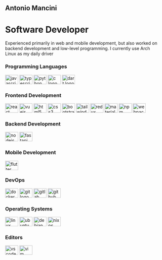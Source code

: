 ## Antonio Mancini

# Software Developer

Experienced primarily in web and mobile development, but also worked on backend development and low-level programming.
I currently use Arch Linux as my daily driver

### Programming Languages

<div >
  <img src="https://cdn.jsdelivr.net/gh/devicons/devicon@latest/icons/javascript/javascript-original.svg" height="30" width="42" alt="javascript logo"  />
  <img src="https://cdn.jsdelivr.net/gh/devicons/devicon@latest/icons/typescript/typescript-original.svg" height="30" width="42" alt="typescript logo"  />
  <img src="https://cdn.jsdelivr.net/gh/devicons/devicon@latest/icons/python/python-original.svg" height="30" width="42" alt="python logo"  />
  <img src="https://cdn.jsdelivr.net/gh/devicons/devicon@latest/icons/c/c-original.svg" height="30" width="42" alt="c logo"  />
  <img src="https://cdn.jsdelivr.net/gh/devicons/devicon@latest/icons/dart/dart-original.svg" height="30" width="42" alt="dart logo"  />
</div>

### Frontend Development

<div >
  <img src="https://cdn.jsdelivr.net/gh/devicons/devicon@latest/icons/react/react-original.svg" height="30" width="42" alt="react logo"  />
  <img src="https://cdn.jsdelivr.net/gh/devicons/devicon@latest/icons/vuejs/vuejs-original.svg" height="30" width="42" alt="vuejs logo"  />
  <img src="https://cdn.jsdelivr.net/gh/devicons/devicon@latest/icons/html5/html5-original.svg" height="30" width="42" alt="html5 logo"  />
  <img src="https://cdn.jsdelivr.net/gh/devicons/devicon@latest/icons/css3/css3-original.svg" height="30" width="42" alt="css3 logo"  />
  <img src="https://cdn.jsdelivr.net/gh/devicons/devicon@latest/icons/bootstrap/bootstrap-original.svg" height="30" width="42" alt="bootstrap logo"  />
  <img src="https://cdn.jsdelivr.net/gh/devicons/devicon@latest/icons/tailwindcss/tailwindcss-original-wordmark.svg" height="30" width="42" alt="tailwindcss logo"  />
  <img src="https://cdn.jsdelivr.net/gh/devicons/devicon@latest/icons/redux/redux-original.svg" height="30" width="42" alt="redux logo"  />
  <img src="https://cdn.jsdelivr.net/gh/devicons/devicon@latest/icons/materialui/materialui-original.svg" height="30" width="42" alt="materialui logo"  />
  <img src="https://cdn.jsdelivr.net/gh/devicons/devicon@latest/icons/npm/npm-original-wordmark.svg" height="30" width="42" alt="npm logo"  />
  <img src="https://cdn.jsdelivr.net/gh/devicons/devicon@latest/icons/webpack/webpack-original.svg" height="30" width="42" alt="webpack logo"  />
  
  
</div>

### Backend Development

<div >
  <img src="https://cdn.jsdelivr.net/gh/devicons/devicon@latest/icons/nodejs/nodejs-original.svg" height="30" width="42" alt="nodejs logo"  />
  <img src="https://cdn.jsdelivr.net/gh/devicons/devicon@latest/icons/fastapi/fastapi-original.svg" height="30" width="42" alt="fastapi logo"  />
</div>

### Mobile Development

<div >
  <img src="https://cdn.jsdelivr.net/gh/devicons/devicon@latest/icons/flutter/flutter-original.svg" height="30" width="42" alt="flutter logo"  />
</div>

### DevOps

<div >
  <img src="https://cdn.jsdelivr.net/gh/devicons/devicon@latest/icons/docker/docker-original.svg" height="30" width="42" alt="docker logo"  />
  <img src="https://cdn.jsdelivr.net/gh/devicons/devicon@latest/icons/git/git-original.svg" height="30" width="42" alt="git logo"  />
  <img src="https://cdn.jsdelivr.net/gh/devicons/devicon@latest/icons/gitlab/gitlab-original.svg" height="30" width="42" alt="gitlab logo"  />
  <img src="https://cdn.jsdelivr.net/gh/devicons/devicon@latest/icons/github/github-original.svg" height="30" width="42" alt="github logo"  />
</div>

### Operating Systems

<div >
  <img src="https://cdn.jsdelivr.net/gh/devicons/devicon@latest/icons/linux/linux-original.svg" height="30" width="42" alt="linux logo"  />
  <img src="https://cdn.jsdelivr.net/gh/devicons/devicon@latest/icons/ubuntu/ubuntu-plain.svg" height="30" width="42" alt="ubuntu logo"  />
  <img src="https://cdn.jsdelivr.net/gh/devicons/devicon@latest/icons/debian/debian-original.svg" height="30" width="42" alt="debian logo"  />
  <img src="https://cdn.jsdelivr.net/gh/devicons/devicon@latest/icons/nixos/nixos-original.svg" height="30" width="42" alt="nixos logo"  />
</div>
          

### Editors

<div >
  <img src="https://cdn.jsdelivr.net/gh/devicons/devicon@latest/icons/vscode/vscode-original.svg" height="30" width="42" alt="vscode logo"  />
  <img src="https://cdn.jsdelivr.net/gh/devicons/devicon@latest/icons/vim/vim-original.svg" height="30" width="42" alt="vim logo"  />
</div>
